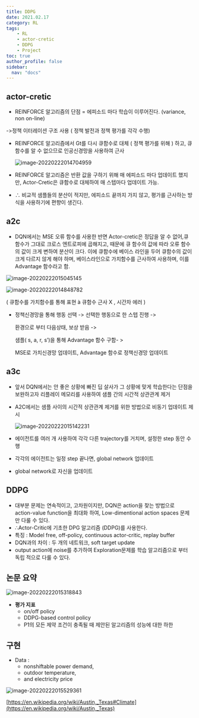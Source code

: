 ```yaml
---
title: DDPG
date: 2021.02.17
category: RL
tags:
    - RL
    - actor-cretic
    - DDPG
    - Project
toc: true
author_profile: false
sidebar:
  nav: "docs"
---
```


## actor-cretic

- REINFORCE 알고리즘의 단점 = 에피소드 마다 학습이 이루어진다. (variance, non on-line)

->정책 이터레이션 구조 사용 ( 정책 발전과 정책 평가를 각각 수행)

- REINFORCE 알고리즘에서 Gt를 다시 큐함수로 대체 ( 정책 평가를 위해 ) 하고, 큐함수를 알 수 없으므로 인공신경망을 사용하여 근사

  ![image-20220222014704959](../../assets/images/2022-02-21-handwrite%20(copy)/image-20220222014704959.png)

- REINFORCE 알고리즘은 반환 값을 구하기 위해 매 에피소드 마다 업데이트 했지만, Actor-Cretic은 큐함수로 대체하여 매 스텝마다 업데이트 가능.
- ∴ 비교적 샘플들의 분산이 적지만, 에피소드 끝까지 가지 않고, 평가를 근사하는 방식을 사용하기에 편향이 생긴다. 



## a2c

- DQN에서는 MSE 오류 함수를 사용한 반면 Actor-cretic은 정답을 알 수 없어,큐 함수가 그대로 크로스 엔트로피에 곱해지고, 때문에 큐 함수의 값에 따라 오류 함수의 값이 크게 변하여 분산이 크다. 이에 큐함수에 베이스 라인을 두어 큐함수의 값이 크게 다르지 않게 해야 하며, 베이스라인으로 가치함수를 근사하여 사용하며, 이를 Advantage 함수라고 함.

![image-20220222015045145](../../assets/images/2022-02-21-handwrite%20(copy)/image-20220222015045145.png)

![image-20220222014848782](../../assets/images/2022-02-21-handwrite%20(copy)/image-20220222014848782.png)

( 큐함수를 가치함수를 통해 표현 à 큐함수 근사 X , 시간차 에러 )

- 정책신경망을 통해 행동 선택 -> 선택한 행동으로 한 스텝 진행 -> 

  환경으로 부터 다음상태, 보상 받음 ->

  샘플( s, a, r, s’)을 통해  Advantage 함수 구함- >

   MSE로 가치신경망 업데이트, Advantage 함수로 정책신경망 업데이트

## a3c

- 앞서 DQN에서는 안 좋은 상황에 빠진 딥 살사가 그 상황에 맞게 학습한다는 단점을 보완하고자 리플레이 메모리를 사용하여 샘플 간의 시간적 상관관계 제거

- A2C에서는 샘플 사이의 시간적 상관관계 제거를 위한 방법으로 비동기 업데이트 제시

  ![image-20220222015142231](../../assets/images/2022-02-21-handwrite%20(copy)/image-20220222015142231.png)

- 에이전트를 여러 개 사용하여 각각 다른 trajectory를 거치며, 설정한 step 동안 수행

- 각각의 에이전트는 일정 step 끝나면, global network 업데이트

- global network로 자신을 업데이트


## DDPG

- 대부분 문제는 연속적이고, 고차원이지만, DQN은 action을 찾는 방법으로 action-value function을 최대화 하여,  Low-dimentional action spaces 문제만 다룰 수 있다.
- ∴Actor-Critic에 기초한 DPG 알고리즘 (DDPG)를 사용한다.
- 특징 : Model free, off-policy, continuous actor-critic, replay buffer
- DQN과의 차이 : 두 개의 네트워크, soft target update
- output action에 noise를 추가하여 Exploration문제를 학습 알고리즘으로 부터 독립 적으로 다룰 수 있다.

## 논문 요약

![image-20220222015318843](../../assets/images/2022-02-21-handwrite%20(copy)/image-20220222015318843.png)

- **평가 지표**
  - on/off policy
  - DDPG-based control policy
  - P1의 모든 제약 조건이 충족될 때 제안된 알고리즘의 성능에 대한 하한 

## 구현

- Data :
  - nonshiftable power demand,
  - outdoor temperature,
  - and electricity price

![image-20220222015529361](../../assets/images/2022-02-21-handwrite%20(copy)/image-20220222015529361.png)

[https://en.wikipedia.org/wiki/Austin,_Texas#Climate](https://en.wikipedia.org/wiki/Austin,_Texas)



